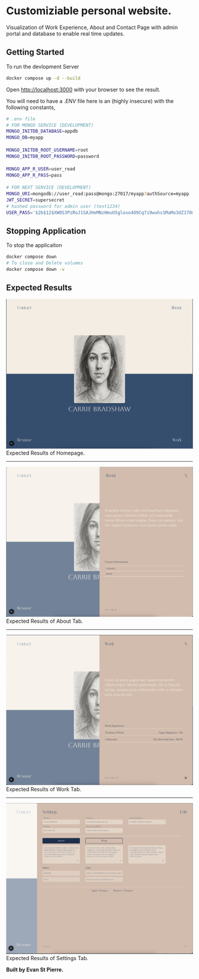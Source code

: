 # Customiziable personal website. 

Visualization of Work Experience, About and Contact Page with admin portal and database to enable real time updates.


## Getting Started
To run the devlopment Server

```bash
docker compose up -d --build
```

Open [http://localhost:3000](http://localhost:3000) with your browser to see the result.

You will need to have a *.ENV* file here is an (highly insecure) with the following constants,

```bash
# .env file
# FOR MONGO SERVICE (DEVELOPMENT)
MONGO_INITDB_DATABASE=appdb
MONGO_DB=myapp

MONGO_INITDB_ROOT_USERNAME=root
MONGO_INITDB_ROOT_PASSWORD=password

MONGO_APP_R_USER=user_read
MONGO_APP_R_PASS=pass

# FOR NEXT SERVICE (DEVELOPMENT)
MONGO_URI=mongodb://user_read:pass@mongo:27017/myapp?authSource=myapp
JWT_SECRET=supersecret
# hashed password for admin user (test1234)
USER_PASS='$2b$12$XW0S3PzRoJ1SAJHeMNzHmuU5gloso4O9Cq7i9wuhs1MaMo3dZ17Om'
```


## Stopping Application

To stop the applicaiton
```bash
docker compose down 
# To close and Delete volumes
docker compose down -v
```



## Expected Results
![Homepage of Visual Portfolio](./assets/demo-homepage.png)
Expected Results of Homepage.
***

![About of Visual Portfolio](./assets/demo-contact.png)
Expected Results of About Tab.
***

![Work of Visual Portfolio](./assets/demo-work.png)
Expected Results of Work Tab.
***

![Settings of Visual Portfolio](./assets/demo-settings.png)
Expected Results of Settings Tab.






__Built by Evan St Pierre.__
